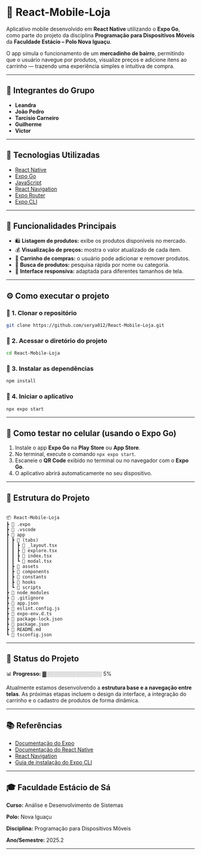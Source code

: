 # 🛒 React-Mobile-Loja

Aplicativo mobile desenvolvido em **React Native** utilizando o **Expo Go**, como parte do projeto da disciplina **Programação para Dispositivos Móveis** da **Faculdade Estácio – Polo Nova Iguaçu**.

O app simula o funcionamento de um **mercadinho de bairro**, permitindo que o usuário navegue por produtos, visualize preços e adicione itens ao carrinho — trazendo uma experiência simples e intuitiva de compra.

---

## 👥 Integrantes do Grupo

- **Leandra**
- **João Pedro**
- **Tarcisio Carneiro**
- **Guilherme**
- **Victor**

---

## 🚀 Tecnologias Utilizadas

- [React Native](https://reactnative.dev/)
- [Expo Go](https://expo.dev/go)
- [JavaScript](https://developer.mozilla.org/en-US/docs/Web/JavaScript)
- [React Navigation](https://reactnavigation.org/)
- [Expo Router](https://expo.dev/router)
- [Expo CLI](https://docs.expo.dev/get-started/installation/)

---

## 🧭 Funcionalidades Principais

- 🛍️ **Listagem de produtos:** exibe os produtos disponíveis no mercado.  
- 💰 **Visualização de preços:** mostra o valor atualizado de cada item.  
- 🧺 **Carrinho de compras:** o usuário pode adicionar e remover produtos.  
- 🔎 **Busca de produtos:** pesquisa rápida por nome ou categoria.  
- 📱 **Interface responsiva:** adaptada para diferentes tamanhos de tela.

---

## ⚙️ Como executar o projeto

### 🔹 1. Clonar o repositório

```bash
git clone https://github.com/serya012/React-Mobile-Loja.git
````

### 🔹 2. Acessar o diretório do projeto

```bash
cd React-Mobile-Loja
```

### 🔹 3. Instalar as dependências

```bash
npm install
```

### 🔹 4. Iniciar o aplicativo

```bash
npx expo start
```

---

## 📲 Como testar no celular (usando o Expo Go)

1. Instale o app **Expo Go** na **Play Store** ou **App Store**.
2. No terminal, execute o comando `npx expo start`.
3. Escaneie o **QR Code** exibido no terminal ou no navegador com o **Expo Go**.
4. O aplicativo abrirá automaticamente no seu dispositivo.

---

## 📁 Estrutura do Projeto

```

📦 React-Mobile-Loja
┣ 📂 .expo
┣ 📂 .vscode
┣ 📂 app
┃ ┣ 📂 (tabs)
┃ ┃ ┣ 📜 _layout.tsx
┃ ┃ ┣ 📜 explore.tsx
┃ ┃ ┣ 📜 index.tsx
┃ ┃ ┗ 📜 modal.tsx
┃ ┣ 📂 assets
┃ ┣ 📂 components
┃ ┣ 📂 constants
┃ ┣ 📂 hooks
┃ ┗ 📂 scripts
┣ 📂 node_modules
┣ 📜 .gitignore
┣ 📜 app.json
┣ 📜 eslint.config.js
┣ 📜 expo-env.d.ts
┣ 📜 package-lock.json
┣ 📜 package.json
┣ 📜 README.md
┗ 📜 tsconfig.json

```


---

## 🏁 Status do Projeto

📊 **Progresso:** ▓░░░░░░░░░░░░░░░ 5%

Atualmente estamos desenvolvendo a **estrutura base e a navegação entre telas**.
As próximas etapas incluem o design da interface, a integração do carrinho e o cadastro de produtos de forma dinâmica.

---

## 📚 Referências

* [Documentação do Expo](https://docs.expo.dev/)
* [Documentação do React Native](https://reactnative.dev/docs/getting-started)
* [React Navigation](https://reactnavigation.org/docs/getting-started/)
* [Guia de instalação do Expo CLI](https://docs.expo.dev/get-started/installation/)

---

## 🎓 Faculdade Estácio de Sá

**Curso:** Análise e Desenvolvimento de Sistemas

**Polo:** Nova Iguaçu

**Disciplina:** Programação para Dispositivos Móveis

**Ano/Semestre:** 2025.2



---


